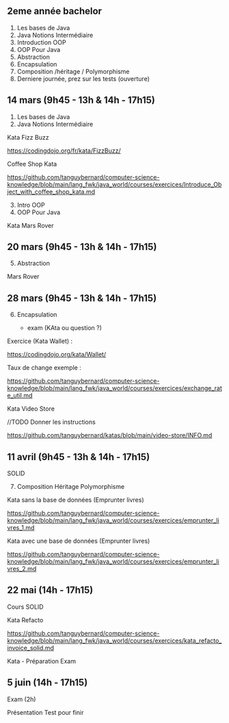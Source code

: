 

## 2eme année bachelor

1. Les bases de Java
2. Java Notions Intermédiaire
3. Introduction OOP
4. OOP Pour Java
5. Abstraction
6. Encapsulation
7. Composition /héritage / Polymorphisme
8. Derniere journée, prez sur les tests (ouverture)



## 14 mars (9h45 - 13h & 14h - 17h15)

1. Les bases de Java
2. Java Notions Intermédiaire

Kata Fizz Buzz

https://codingdojo.org/fr/kata/FizzBuzz/

Coffee Shop Kata

https://github.com/tanguybernard/computer-science-knowledge/blob/main/lang_fwk/java_world/courses/exercices/Introduce_Object_with_coffee_shop_kata.md

3. Intro OOP
4. OOP Pour Java

Kata Mars Rover



## 20 mars (9h45 - 13h & 14h - 17h15)

5. Abstraction

Mars Rover

## 28 mars (9h45 - 13h & 14h - 17h15)

6. Encapsulation

   + exam (KAta ou question ?)

Exercice (Kata Wallet) : 

https://codingdojo.org/kata/Wallet/

Taux de change exemple : 

https://github.com/tanguybernard/computer-science-knowledge/blob/main/lang_fwk/java_world/courses/exercices/exchange_rate_util.md


Kata Video Store

//TODO Donner les instructions

https://github.com/tanguybernard/katas/blob/main/video-store/INFO.md

## 11 avril (9h45 - 13h & 14h - 17h15)

SOLID

7. Composition Héritage Polymorphisme

Kata sans la base de données (Emprunter livres)

https://github.com/tanguybernard/computer-science-knowledge/blob/main/lang_fwk/java_world/courses/exercices/emprunter_livres_1.md

Kata avec une base de données (Emprunter livres)

https://github.com/tanguybernard/computer-science-knowledge/blob/main/lang_fwk/java_world/courses/exercices/emprunter_livres_2.md
## 22 mai (14h - 17h15)

Cours SOLID

Kata Refacto

https://github.com/tanguybernard/computer-science-knowledge/blob/main/lang_fwk/java_world/courses/exercices/kata_refacto_invoice_solid.md

Kata - Préparation Exam

## 5 juin (14h - 17h15)

Exam (2h)

Présentation Test pour finir
